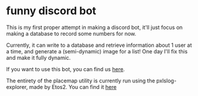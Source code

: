# funny discord bot
This is my first proper attempt in making a discord bot, it'll just focus on making a database to record some numbers for now.

Currently, it can write to a database and retrieve information about 1 user at a time, and generate a (semi-dynamic) image for a list! One day I'll fix this and make it fully dynamic. 

If you want to use this bot, you can find us [here](https://discord.gg/vzB8DZAkpA).

The entirety of the placemap utility is currently run using the pxlslog-explorer, made by Etos2. You can find it [here](https://github.com/Etos2/pxlslog-explorer)